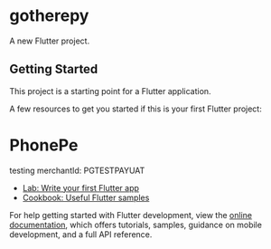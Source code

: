 # gotherepy

A new Flutter project.

## Getting Started

This project is a starting point for a Flutter application.

A few resources to get you started if this is your first Flutter project:
# PhonePe
testing merchantId: PGTESTPAYUAT
- [Lab: Write your first Flutter app](https://docs.flutter.dev/get-started/codelab)
- [Cookbook: Useful Flutter samples](https://docs.flutter.dev/cookbook)

For help getting started with Flutter development, view the
[online documentation](https://docs.flutter.dev/), which offers tutorials,
samples, guidance on mobile development, and a full API reference.
